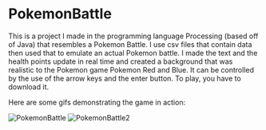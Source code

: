 # PokemonBattle
This is a project I made in the programming language Processing (based off of Java) that resembles a Pokemon Battle. 
I use csv files that contain data then used that to emulate an actual Pokemon battle.
I made the text and the health points update in real time and created a background that was realistic to the Pokemon game Pokemon Red and Blue.
It can be controlled by the use of the arrow keys and the enter button. To play, you have to download it.

Here are some gifs demonstrating the game in action:


![PokemonBattle](https://user-images.githubusercontent.com/44651405/73225975-6fef0500-413c-11ea-9860-3824d44bd4e9.gif)
![PokemonBattle2](https://user-images.githubusercontent.com/44651405/73225689-88aaeb00-413b-11ea-9665-a05e87d6fb07.gif)
